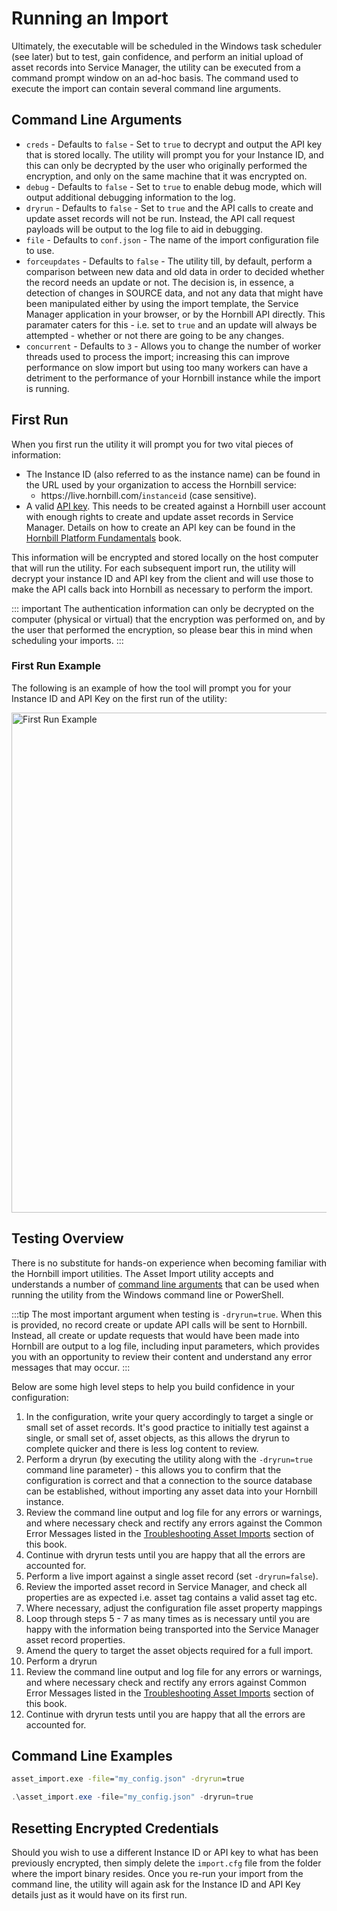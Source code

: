 # Running an Import

Ultimately, the executable will be scheduled in the Windows task scheduler (see later) but to test, gain confidence, and perform an initial upload of asset records into Service Manager, the utility can be executed from a command prompt window on an ad-hoc basis. The command used to execute the import can contain several command line arguments.

## Command Line Arguments

- `creds` - Defaults to `false` - Set to `true` to decrypt and output the API key that is stored locally. The utility will prompt you for your Instance ID, and this can only be decrypted by the user who originally performed the encryption, and only on the same machine that it was encrypted on.
- `debug` - Defaults to `false` - Set to `true` to enable debug mode, which will output additional debugging information to the log.
- `dryrun` - Defaults to `false` - Set to `true` and the API calls to create and update asset records will not be run. Instead, the API call request payloads will be output to the log file to aid in debugging.
- `file` - Defaults to `conf.json` - The name of the import configuration file to use.
- `forceupdates` - Defaults to `false` - The utility till, by default, perform a comparison between new data and old data in order to decided whether the record needs an update or not. The decision is, in essence, a detection of changes in SOURCE data, and not any data that might have been manipulated either by using the import template, the Service Manager application in your browser, or by the Hornbill API directly. This paramater caters for this - i.e. set to `true` and an update will always be attempted - whether or not there are going to be any changes.
- `concurrent` - Defaults to `3` - Allows you to change the number of worker threads used to process the import; increasing this can improve performance on slow import but using too many workers can have a detriment to the performance of your Hornbill instance while the import is running.

## First Run

When you first run the utility it will prompt you for two vital pieces of information:

- The Instance ID (also referred to as the instance name) can be found in the URL used by your organization to access the Hornbill service:
  - ht<span>tps://live.hornbill.com/</span>`instanceid` (case sensitive).
- A valid [API key](/data-imports-guide/assets/authentication#api-keys). This needs to be created against a Hornbill user account with enough rights to create and update asset records in Service Manager. Details on how to create an API key can be found in the [Hornbill Platform Fundamentals](/esp-fundamentals/security/api-keys) book.

This information will be encrypted and stored locally on the host computer that will run the utility. For each subsequent import run, the utility will decrypt your instance ID and API key from the client and will use those to make the API calls back into Hornbill as necessary to perform the import.

::: important 
The authentication information can only be decrypted on the computer (physical or virtual) that the encryption was performed on, and by the user that performed the encryption, so please bear this in mind when scheduling your imports.
:::

### First Run Example

The following is an example of how the tool will prompt you for your Instance ID and API Key on the first run of the utility:

<img src="/_books/data-imports-guide/assets/images/asset_import.jpg" width="800px" alt="First Run Example"/>

## Testing Overview

There is no substitute for hands-on experience when becoming familiar with the Hornbill import utilities. The Asset Import utility accepts and understands a number of [command line arguments](/data-imports-guide/assets/command#command-line-arguments) that can be used when running the utility from the Windows command line or PowerShell. 

:::tip
The most important argument when testing is `-dryrun=true`. When this is provided, no record create or update API calls will be sent to Hornbill. Instead, all create or update requests that would have been made into Hornbill are output to a log file, including input parameters, which provides you with an opportunity to review their content and understand any error messages that may occur.
:::

Below are some high level steps to help you build confidence in your configuration:

1. In the configuration, write your query accordingly to target a single or small set of asset records. It's good practice to initially test against a single, or small set of, asset objects, as this allows the dryrun to complete quicker and there is less log content to review.
1. Perform a dryrun (by executing the utility along with the `-dryrun=true` command line parameter) - this allows you to confirm that the configuration is correct and that a connection to the source database can be established, without importing any asset data into your Hornbill instance. 
1. Review the command line output and log file for any errors or warnings, and where necessary check and rectify any errors against the Common Error Messages listed in the [Troubleshooting Asset Imports](/data-imports-guide/assets/debugging) section of this book.
1. Continue with dryrun tests until you are happy that all the errors are accounted for.
1. Perform a live import against a single asset record (set `-dryrun=false`).
1. Review the imported asset record in Service Manager, and check all properties are as expected i.e. asset tag contains a valid asset tag etc.
1. Where necessary, adjust the configuration file asset property mappings
1. Loop through steps 5 - 7 as many times as is necessary until you are happy with the information being transported into the Service Manager asset record properties.
1. Amend the query to target the asset objects required for a full import.
1. Perform a dryrun
1. Review the command line output and log file for any errors or warnings, and where necessary check and rectify any errors against Common Error Messages listed in the [Troubleshooting Asset Imports](/data-imports-guide/assets/debugging) section of this book.
1. Continue with dryrun tests until you are happy that all the errors are accounted for.

## Command Line Examples

```cmd
asset_import.exe -file="my_config.json" -dryrun=true
```

```powershell
.\asset_import.exe -file="my_config.json" -dryrun=true
```

## Resetting Encrypted Credentials

Should you wish to use a different Instance ID or API key to what has been previously encrypted, then simply delete the `import.cfg` file from the folder where the import binary resides. Once you re-run your import from the command line, the utility will again ask for the Instance ID and API Key details just as it would have on its first run.